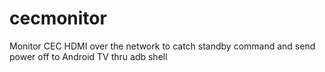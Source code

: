 # cecmonitor
Monitor CEC HDMI over the network to catch standby command and send power off to Android TV thru adb shell
